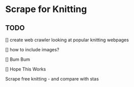 # Scrape for Knitting

## TODO
[] create web crawler looking at popular knitting webpages

[] how to include images?

[] Bum Bum

[] Hope This Works


Scrape free knitting - and compare with stas

